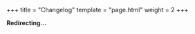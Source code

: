 +++
title = "Changelog"
template = "page.html"
weight = 2
+++

**Redirecting...**

<script>
  window.location.replace('https://github.com/etro-js/etro/blob/master/CHANGELOG.md')
</script>
